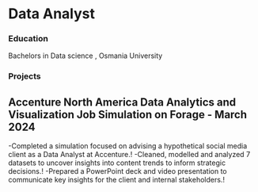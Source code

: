 # Data Analyst 

### Education 
Bachelors in Data science , Osmania University 

### Projects

## Accenture North America Data Analytics and Visualization Job Simulation on Forage - March 2024
-Completed a simulation focused on advising a hypothetical social media client as a
Data Analyst at Accenture.!
-Cleaned, modelled and analyzed 7 datasets to uncover insights into content trends
to inform strategic decisions.!
-Prepared a PowerPoint deck and video presentation to communicate key insights for
the client and internal stakeholders.!

